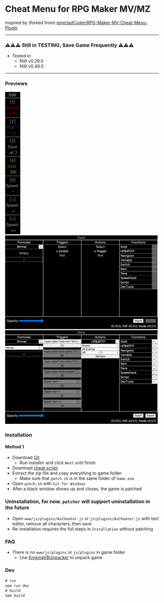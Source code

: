 # Cheat Menu for RPG Maker MV/MZ

inspired by (forked
from) [emerladCoder/RPG-Maker-MV-Cheat-Menu-Plugin](https://github.com/emerladCoder/RPG-Maker-MV-Cheat-Menu-Plugin)

---

### ⚠️⚠️⚠️ Still in TESTING, Save Game Frequently ⚠️⚠️⚠️

- Tested in
  - NW v0.29.0
  - NW v0.49.0

---

### Previews

<img src="samples/pic-main.png" alt="Main Picture" width="50">  
<br>
<img src="samples/pic-empty-settings.png" alt="Empty Settings" width="500">
<img src="samples/pic-settings.png" alt="Settings" width="500">

### Installation

#### Method 1

- Download [Git](https://git-scm.com/downloads)
  - Run installer and click `Next` until finish
- Download [cheat script](https://github.com/allape/RPG-Maker-MV-Cheat-Menu-Plugin/releases)
- Extract the zip file and copy everything to game folder
  - Make sure that `patch.sh` is in the same folder of `Game.exe`
- Open `patch.sh` with `Git for Windows`
- After a black window shows up and closes, the game is patched

### Uninstallation, for now. `patcher` will support uninstallation in the future

- Open `www/js/plugins/AsCheater.js` or `js/plugins/AsCheater.js` with text editor, remove all characters, then save.
- Re-installation requires the full steps in `Installation` without patching

### FAQ

- There is no `www/js/plugins` or `js/plugins` in game folder
  - Use [EnigmaVBUnpacker](https://f95zone.to/threads/rpg-maker-mv-unpacker.417/post-3577739) to unpack game

### Dev

```shell
# run
npm run dev
# build
npm build
```
